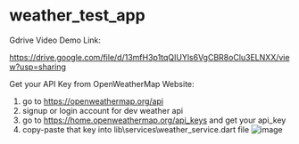 # weather_test_app


Gdrive Video Demo Link:

https://drive.google.com/file/d/13mfH3p1tqQIUYls6VgCBR8oClu3ELNXX/view?usp=sharing






Get your API Key from OpenWeatherMap Website:

1.  go to https://openweathermap.org/api
2.  signup or login account for dev weather api
3.  go to https://home.openweathermap.org/api_keys and get your api_key
4.  copy-paste that key into lib\services\weather_service.dart file
 ![image](https://github.com/Mr-CodeBin/weather_test_app/assets/109690866/04454860-9b75-46ac-9cdf-45a310739a89)


